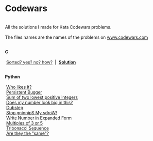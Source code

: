 # Codewars
<br>All the solutions I made for Kata Codewars problems.</br>
<br>The files names are the names of the problems on www.codewars.com</br>

<br><b> C </b></br>
<br>&nbsp;<a href="https://www.codewars.com/kata/sorted-yes-no-how/c">Sorted? yes? no? how?</a>&nbsp; | &nbsp;<a href="https://github.com/ewersonv/Codewars/blob/master/C/sorted_yes_no_how.c"><b>Solution</b></a>&nbsp;

<br><b> Python </b></br>
<br>&nbsp;<a href="https://www.codewars.com/kata/who-likes-it/python">Who likes it?</a>&nbsp;
<br>&nbsp;<a href="https://www.codewars.com/kata/persistent-bugger/python">Persistent Bugger</a>&nbsp;
<br>&nbsp;<a href="https://www.codewars.com/kata/sum-of-two-lowest-positive-integers/python">Sum of two lowest positive integers</a>&nbsp;
<br>&nbsp;<a href="https://www.codewars.com/kata/does-my-number-look-big-in-this/python">Does my number look big in this?</a>&nbsp;
<br>&nbsp;<a href="https://www.codewars.com/kata/dubstep/python">Dubstep</a>&nbsp;
<br>&nbsp;<a href="https://www.codewars.com/kata/stop-gninnips-my-sdrow/python">Stop gninnipS My sdroW!</a>&nbsp;
<br>&nbsp;<a href="https://www.codewars.com/kata/write-number-in-expanded-form/python">Write Number in Expanded Form</a>&nbsp;
<br>&nbsp;<a href="https://www.codewars.com/kata/multiples-of-3-or-5/python">Multiples of 3 or 5</a>&nbsp;
<br>&nbsp;<a href="https://www.codewars.com/kata/tribonacci-sequence/python">Tribonacci Sequence</a>&nbsp;
<br>&nbsp;<a href="https://www.codewars.com/kata/are-they-the-same/python">Are they the "same"?</a>&nbsp;

